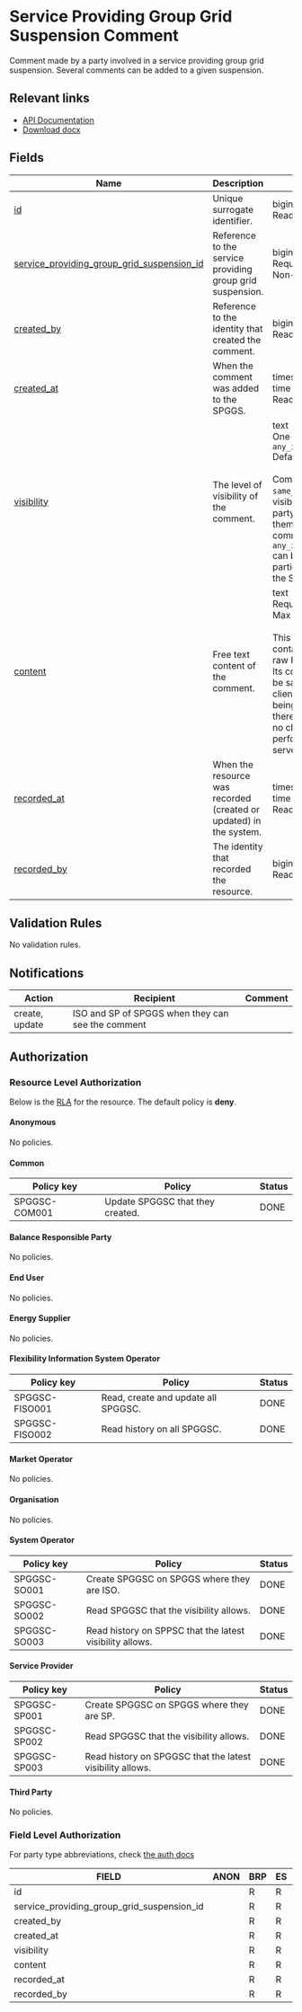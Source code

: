 # Service Providing Group Grid Suspension Comment

Comment made by a party involved in a service providing group grid suspension.
Several comments can be added to a given suspension.

## Relevant links

* [API Documentation](../api/v0/index.html#/operations/list_service_providing_group_grid_suspension_comment)
* [Download docx](../download/service_providing_group_grid_suspension_comment.docx)

## Fields

| Name                                                                                                                                                               | Description                                                        | Format                                                                                                                                                                                                                                                              | Reference                                                                                         |
|--------------------------------------------------------------------------------------------------------------------------------------------------------------------|--------------------------------------------------------------------|---------------------------------------------------------------------------------------------------------------------------------------------------------------------------------------------------------------------------------------------------------------------|---------------------------------------------------------------------------------------------------|
| <a name="field-id" href="#field-id">id</a>                                                                                                                         | Unique surrogate identifier.                                       | bigint<br/>Read only                                                                                                                                                                                                                                                |                                                                                                   |
| <a name="field-service_providing_group_grid_suspension_id" href="#field-service_providing_group_grid_suspension_id">service_providing_group_grid_suspension_id</a> | Reference to the service providing group grid suspension.          | bigint<br/>Required<br/>Non-updatable                                                                                                                                                                                                                               | [service_providing_group_grid_suspension.id](service_providing_group_grid_suspension.md#field-id) |
| <a name="field-created_by" href="#field-created_by">created_by</a>                                                                                                 | Reference to the identity that created the comment.                | bigint<br/>Read only                                                                                                                                                                                                                                                |                                                                                                   |
| <a name="field-created_at" href="#field-created_at">created_at</a>                                                                                                 | When the comment was added to the SPGGS.                           | timestamp with time zone<br/>Read only                                                                                                                                                                                                                              |                                                                                                   |
| <a name="field-visibility" href="#field-visibility">visibility</a>                                                                                                 | The level of visibility of the comment.                            | text<br/>One of: `same_party`, `any_involved_party`<br/>Default: `same_party`<br/><br/>Comments marked `same_party` are visible only to the party that creates them, whereas comments marked `any_involved_party` can be seen by all parties involved in the SPGGS. |                                                                                                   |
| <a name="field-content" href="#field-content">content</a>                                                                                                          | Free text content of the comment.                                  | text<br/>Required<br/>Max length: `2048`<br/><br/>This field can contain rich text in raw HTML format. Its content should be sanitised on the client side before being displayed, as there is currently no check performed on the server.                           |                                                                                                   |
| <a name="field-recorded_at" href="#field-recorded_at">recorded_at</a>                                                                                              | When the resource was recorded (created or updated) in the system. | timestamp with time zone<br/>Read only                                                                                                                                                                                                                              |                                                                                                   |
| <a name="field-recorded_by" href="#field-recorded_by">recorded_by</a>                                                                                              | The identity that recorded the resource.                           | bigint<br/>Read only                                                                                                                                                                                                                                                |                                                                                                   |

## Validation Rules

No validation rules.

## Notifications

| Action         | Recipient                                         | Comment |
|----------------|---------------------------------------------------|---------|
| create, update | ISO and SP of SPGGS when they can see the comment |         |

## Authorization

### Resource Level Authorization

Below is the [RLA](../technical/auth.md#resource-level-authorization-rla) for the
resource. The default policy is **deny**.

#### Anonymous

No policies.

#### Common

| Policy key    | Policy                           | Status |
|---------------|----------------------------------|--------|
| SPGGSC-COM001 | Update SPGGSC that they created. | DONE   |

#### Balance Responsible Party

No policies.

#### End User

No policies.

#### Energy Supplier

No policies.

#### Flexibility Information System Operator

| Policy key     | Policy                              | Status |
|----------------|-------------------------------------|--------|
| SPGGSC-FISO001 | Read, create and update all SPGGSC. | DONE   |
| SPGGSC-FISO002 | Read history on all SPGGSC.         | DONE   |

#### Market Operator

No policies.

#### Organisation

No policies.

#### System Operator

| Policy key   | Policy                                                   | Status |
|--------------|----------------------------------------------------------|--------|
| SPGGSC-SO001 | Create SPGGSC on SPGGS where they are ISO.               | DONE   |
| SPGGSC-SO002 | Read SPGGSC that the visibility allows.                  | DONE   |
| SPGGSC-SO003 | Read history on SPPSC that the latest visibility allows. | DONE   |

#### Service Provider

| Policy key   | Policy                                                    | Status |
|--------------|-----------------------------------------------------------|--------|
| SPGGSC-SP001 | Create SPGGSC on SPGGS where they are SP.                 | DONE   |
| SPGGSC-SP002 | Read SPGGSC that the visibility allows.                   | DONE   |
| SPGGSC-SP003 | Read history on SPGGSC that the latest visibility allows. | DONE   |

#### Third Party

No policies.

### Field Level Authorization

For party type abbreviations, check [the auth docs](../technical/auth.md#party-market-actors)

| FIELD                                      | ANON | BRP | ES | EU | FISO | MO | SO  | SP  | TP | ORG |
|--------------------------------------------|------|-----|----|----|------|----|-----|-----|----|-----|
| id                                         |      | R   | R  | R  | R    | R  | R   | R   | R  |     |
| service_providing_group_grid_suspension_id |      | R   | R  | R  | RC   | R  | RC  | RC  | R  |     |
| created_by                                 |      | R   | R  | R  | R    | R  | R   | R   | R  |     |
| created_at                                 |      | R   | R  | R  | R    | R  | R   | R   | R  |     |
| visibility                                 |      | R   | R  | R  | RCU  | R  | RCU | RCU | R  |     |
| content                                    |      | R   | R  | R  | RCU  | R  | RCU | RCU | R  |     |
| recorded_at                                |      | R   | R  | R  | R    | R  | R   | R   | R  |     |
| recorded_by                                |      | R   | R  | R  | R    | R  | R   | R   | R  |     |
